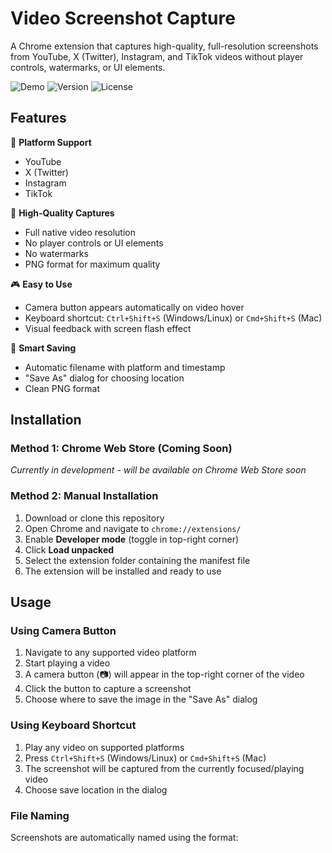 # Video Screenshot Capture

A Chrome extension that captures high-quality, full-resolution screenshots from YouTube, X (Twitter), Instagram, and TikTok videos without player controls, watermarks, or UI elements.

![Demo](https://img.shields.io/badge/Status-Active-brightgreen)
![Version](https://img.shields.io/badge/Version-1.1-blue)
![License](https://img.shields.io/badge/License-MIT-green)

## Features

🎯 **Platform Support**
- YouTube
- X (Twitter)
- Instagram
- TikTok

📸 **High-Quality Captures**
- Full native video resolution
- No player controls or UI elements
- No watermarks
- PNG format for maximum quality

🎮 **Easy to Use**
- Camera button appears automatically on video hover
- Keyboard shortcut: `Ctrl+Shift+S` (Windows/Linux) or `Cmd+Shift+S` (Mac)
- Visual feedback with screen flash effect

💾 **Smart Saving**
- Automatic filename with platform and timestamp
- "Save As" dialog for choosing location
- Clean PNG format

## Installation

### Method 1: Chrome Web Store (Coming Soon)
*Currently in development - will be available on Chrome Web Store soon*

### Method 2: Manual Installation
1. Download or clone this repository
2. Open Chrome and navigate to `chrome://extensions/`
3. Enable **Developer mode** (toggle in top-right corner)
4. Click **Load unpacked**
5. Select the extension folder containing the manifest file
6. The extension will be installed and ready to use

## Usage

### Using Camera Button
1. Navigate to any supported video platform
2. Start playing a video
3. A camera button (📷) will appear in the top-right corner of the video
4. Click the button to capture a screenshot
5. Choose where to save the image in the "Save As" dialog

### Using Keyboard Shortcut
1. Play any video on supported platforms
2. Press `Ctrl+Shift+S` (Windows/Linux) or `Cmd+Shift+S` (Mac)
3. The screenshot will be captured from the currently focused/playing video
4. Choose save location in the dialog

### File Naming
Screenshots are automatically named using the format: